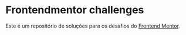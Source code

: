 <h1>Frontendmentor challenges</h1>


<p>Este é um repositório de soluções para os desafios do <a href="https://www.frontendmentor.io?ref=challenge" target="_blank">Frontend Mentor</a>.</p>